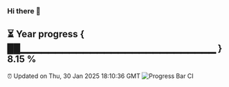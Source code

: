 ### Hi there 👋
⏳ Year progress { ██▁▁▁▁▁▁▁▁▁▁▁▁▁▁▁▁▁▁▁▁▁▁▁▁▁▁▁▁ } 8.15 %
---
⏰ Updated on Thu, 30 Jan 2025 18:10:36 GMT
![Progress Bar CI](https://github.com/Moyi321/Moyi321/workflows/Progress%20Bar%20CI/badge.svg)
